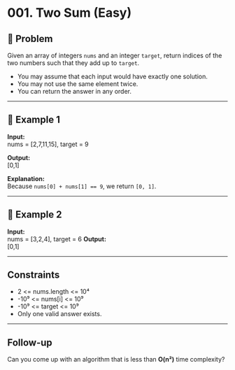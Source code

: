 # 001. Two Sum (Easy)

## 📌 Problem
Given an array of integers `nums` and an integer `target`, return indices of the two numbers such that they add up to `target`.

- You may assume that each input would have exactly one solution.  
- You may not use the same element twice.  
- You can return the answer in any order.  

---

## 🔹 Example 1
**Input:**  
nums = [2,7,11,15], target = 9

**Output:**  
[0,1]

**Explanation:**  
Because `nums[0] + nums[1] == 9`, we return `[0, 1]`.

---

## 🔹 Example 2
**Input:**  
nums = [3,2,4], target = 6
**Output:**  
[0,1]

---

## Constraints
- 2 <= nums.length <= 10⁴  
- -10⁹ <= nums[i] <= 10⁹  
- -10⁹ <= target <= 10⁹  
- Only one valid answer exists.  

---

## Follow-up
Can you come up with an algorithm that is less than **O(n²)** time complexity?
